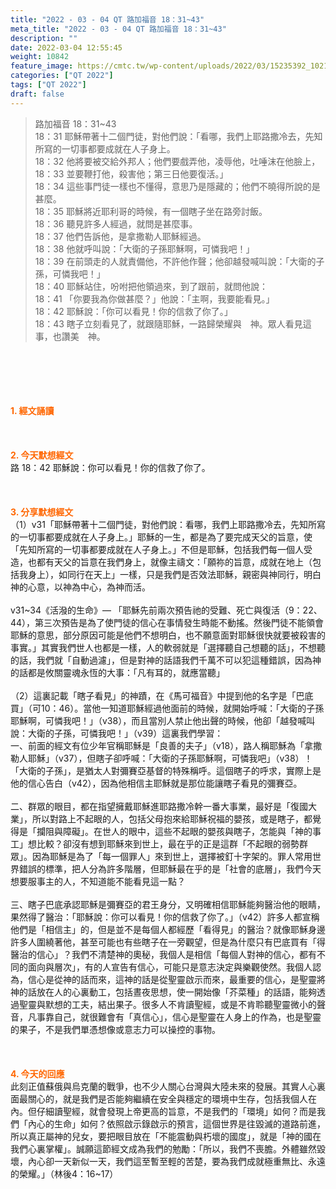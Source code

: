 ```yaml
---
title: "2022 - 03 - 04 QT 路加福音 18：31~43"
meta_title: "2022 - 03 - 04 QT 路加福音 18：31~43"
description: ""
date: 2022-03-04 12:55:45
weight: 10842
feature_image: https://cmtc.tw/wp-content/uploads/2022/03/15235392_10211799862337740_180693556567566654_o-1.webp
categories: ["QT 2022"]
tags: ["QT 2022"]
draft: false
---
```


<blockquote>路加福音 18：31~43<br />
18：31 耶穌帶著十二個門徒，對他們說：「看哪，我們上耶路撒冷去，先知所寫的一切事都要成就在人子身上。<br />
18：32 他將要被交給外邦人；他們要戲弄他，凌辱他，吐唾沫在他臉上，<br />
18：33 並要鞭打他，殺害他；第三日他要復活。」<br />
18：34 這些事門徒一樣也不懂得，意思乃是隱藏的；他們不曉得所說的是甚麼。<br />
18：35 耶穌將近耶利哥的時候，有一個瞎子坐在路旁討飯。<br />
18：36 聽見許多人經過，就問是甚麼事。<br />
18：37 他們告訴他，是拿撒勒人耶穌經過。<br />
18：38 他就呼叫說：「大衛的子孫耶穌啊，可憐我吧！」<br />
18：39 在前頭走的人就責備他，不許他作聲；他卻越發喊叫說：「大衛的子孫，可憐我吧！」<br />
18：40 耶穌站住，吩咐把他領過來，到了跟前，就問他說：<br />
18：41 「你要我為你做甚麼？」他說：「主啊，我要能看見。」<br />
18：42 耶穌說：「你可以看見！你的信救了你了。」<br />
18：43 瞎子立刻看見了，就跟隨耶穌，一路歸榮耀與　神。眾人看見這事，也讚美　神。</blockquote><br />
&nbsp;<br />
<br />
&nbsp;<br />
<br />
<span style="color: #ff6600;"><strong>1. </strong><strong>經文誦讀</strong></span><br />
<br />
<span style="color: #ff6600;"><strong> </strong></span><br />
<br />
<span style="color: #ff6600;"><strong>2. 今天默想</strong><strong>經文<br />
</strong></span>路 18：42 耶穌說：你可以看見！你的信救了你了。<br />
<br />
&nbsp;<br />
<br />
<span style="color: #ff6600;"><strong>3. 分享默想經文<br />
</strong></span>（1）v31「耶穌帶著十二個門徒，對他們說：看哪，我們上耶路撒冷去，先知所寫的一切事都要成就在人子身上。」耶穌的一生，都是為了要完成天父的旨意，使「先知所寫的一切事都要成就在人子身上。」不但是耶穌，包括我們每一個人受造，也都有天父的旨意在我們身上，就像主禱文：「願祢的旨意，成就在地上（包括我身上），如同行在天上」一樣，只是我們是否效法耶穌，親密與神同行，明白神的心意，以神為中心，為神而活。<br />
<br />
v31~34《活潑的生命》— 「耶穌先前兩次預告祂的受難、死亡與復活（9：22、44），第三次預告是為了使門徒的信心在事情發生時能不動搖。然後門徒不能領會耶穌的意思，部分原因可能是他們不想明白，也不願意面對耶穌很快就要被殺害的事實。」其實我們世人也都是一樣，人的軟弱就是「選擇聽自己想聽的話」，不想聽的話，我們就「自動過濾」，但是對神的話語我們千萬不可以犯這種錯誤，因為神的話都是攸關靈魂永恆的大事：「凡有耳的，就應當聽」<br />
<br />
（2）這裏記載「瞎子看見」的神蹟，在《馬可福音》中提到他的名字是「巴底買」（可10：46）。當他一知道耶穌經過他面前的時候，就開始呼喊：「大衛的子孫耶穌啊，可憐我吧！」（v38），而且當別人禁止他出聲的時候，他卻「越發喊叫說：大衛的子孫，可憐我吧！」（v39）這裏我們學習：<br />
一、前面的經文有位少年官稱耶穌是「良善的夫子」（v18），路人稱耶穌為「拿撒勒人耶穌」（v37），但瞎子卻呼喊：「大衛的子孫耶穌啊，可憐我吧」（v38）！「大衛的子孫」，是猶太人對彌賽亞基督的特殊稱呼。這個瞎子的呼求，實際上是他的信心告白（v42），因為他相信主耶穌就是那位能讓瞎子看見的彌賽亞。<br />
<br />
二、群眾的眼目，都在指望擁戴耶穌進耶路撒冷幹一番大事業，最好是「復國大業」，所以對路上不起眼的人，包括父母抱來給耶穌祝福的嬰孩，或是瞎子，都覺得是「攔阻與障礙」。在世人的眼中，這些不起眼的嬰孩與瞎子，怎能與「神的事工」想比較？卻沒有想到耶穌來到世上，最在乎的正是這群「不起眼的弱勢群眾」。因為耶穌是為了「每一個罪人」來到世上，選擇被釘十字架的。罪人常用世界錯誤的標準，把人分為許多階層，但耶穌最在乎的是「社會的底層」，我們今天想要服事主的人，不知道能不能看見這一點？<br />
<br />
三、瞎子巴底承認耶穌是彌賽亞的君王身分，又明確相信耶穌能夠醫治他的眼睛，果然得了醫治：「耶穌說：你可以看見！你的信救了你了。」（v42）許多人都宣稱他們是「相信主」的，但是並不是每個人都經歷「看得見」的醫治？就像耶穌身邊許多人圍繞著他，甚至可能也有些瞎子在一旁觀望，但是為什麼只有巴底買有「得醫治的信心」？我們不清楚神的奧秘，我個人是相信「每個人對神的信心，都有不同的面向與層次」，有的人宣告有信心，可能只是意志決定與樂觀使然。我個人認為，信心是從神的話而來，這神的話是從聖靈啟示而來，最重要的信心，是聖靈將神的話放在人的心裏動工，包括晝夜思想，使一開始像「芥菜種」的話語，能夠透過聖靈與默想的工夫，結出果子。很多人不肯讀聖經，或是不肯聆聽聖靈微小的聲音，凡事靠自己，就很難會有「真信心」，信心是聖靈在人身上的作為，也是聖靈的果子，不是我們單憑想像或意志力可以操控的事物。<br />
<br />
&nbsp;<br />
<br />
<span style="color: #ff6600;"><strong>4. 今天的回應<br />
</strong></span>此刻正值蘇俄與烏克蘭的戰爭，也不少人關心台灣與大陸未來的發展。其實人心裏面最關心的，就是我們是否能夠繼續在安全與穩定的環境中生存，包括我個人在內。但仔細讀聖經，就會發現上帝更高的旨意，不是我們的「環境」如何？而是我們「內心的生命」如何？依照啟示錄啟示的預言，這個世界是往毀滅的道路前進，所以真正屬神的兒女，要把眼目放在「不能震動與朽壞的國度」，就是「神的國在我們心裏掌權」。誠願這節經文成為我們的勉勵：「所以，我們不喪膽。外體雖然毀壞，內心卻一天新似一天，我們這至暫至輕的苦楚，要為我們成就極重無比、永遠的榮耀。」（林後4：16~17）<br />
<br />
&nbsp;
        